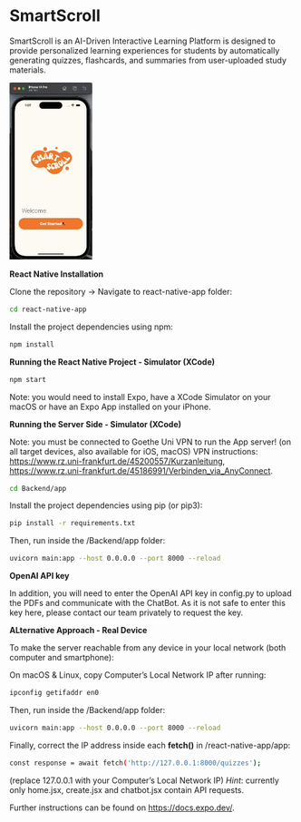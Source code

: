 # SmartScroll
SmartScroll is an AI-Driven Interactive Learning Platform is designed to provide personalized
learning experiences for students by automatically generating quizzes,
flashcards, and summaries from user-uploaded study materials.

![SmartScroll Prototype](SmartScroll_gif_prototype.gif)

**React Native Installation**

Clone the repository -> Navigate to react-native-app folder:

```bash
cd react-native-app
```

Install the project dependencies using npm:

```bash
npm install
```

**Running the React Native Project - Simulator (XCode)**

```bash
npm start
```
Note: you would need to install Expo, have a XCode Simulator on your macOS or have an Expo App installed on your iPhone.

**Running the Server Side - Simulator (XCode)** 

Note: you must be connected to Goethe Uni VPN to run the App server! (on all target devices, also available for iOS, macOS) 
VPN instructions: https://www.rz.uni-frankfurt.de/45200557/Kurzanleitung, https://www.rz.uni-frankfurt.de/45186991/Verbinden_via_AnyConnect.

```bash
cd Backend/app
```

Install the project dependencies using pip (or pip3):

```bash
pip install -r requirements.txt

```

Then, run inside the /Backend/app folder:
```bash
uvicorn main:app --host 0.0.0.0 --port 8000 --reload
```

**OpenAI API key**

In addition, you will need to enter the OpenAI API key in config.py to upload the PDFs and communicate with the ChatBot. 
As it is not safe to enter this key here, please contact our team privately to request the key.

**ALternative Approach - Real Device** 

To make the server reachable from any device in your local network (both computer and smartphone):

On macOS & Linux, copy Computer’s Local Network IP after running:
```bash
ipconfig getifaddr en0
```

Then, run inside the /Backend/app folder:
```bash
uvicorn main:app --host 0.0.0.0 --port 8000 --reload
```

Finally, correct the IP address inside each **fetch()** in /react-native-app/app:
```bash
const response = await fetch('http://127.0.0.1:8000/quizzes');
```
(replace 127.0.0.1 with your Computer’s Local Network IP)
*Hint*: currently only home.jsx, create.jsx and chatbot.jsx contain API requests.

Further instructions can be found on https://docs.expo.dev/.
